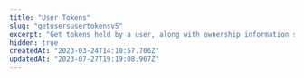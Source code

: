 ```yaml
---
title: "User Tokens"
slug: "getusersusertokensv5"
excerpt: "Get tokens held by a user, along with ownership information such as associated orders and date acquired."
hidden: true
createdAt: "2023-03-24T14:10:57.706Z"
updatedAt: "2023-07-27T19:19:08.967Z"
---
```

